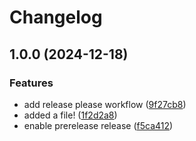 # Changelog

## 1.0.0 (2024-12-18)


### Features

* add release please workflow ([9f27cb8](https://github.com/fenrisdotio/github-workflow-playground/commit/9f27cb88db4cc9414d2b48ccd61d715e513a56eb))
* added a file! ([1f2d2a8](https://github.com/fenrisdotio/github-workflow-playground/commit/1f2d2a8571e3202d194c7a59271d69067a80f740))
* enable prerelease release ([f5ca412](https://github.com/fenrisdotio/github-workflow-playground/commit/f5ca412a6aedeafc9e5a35e0f72dbebe4d556554))
